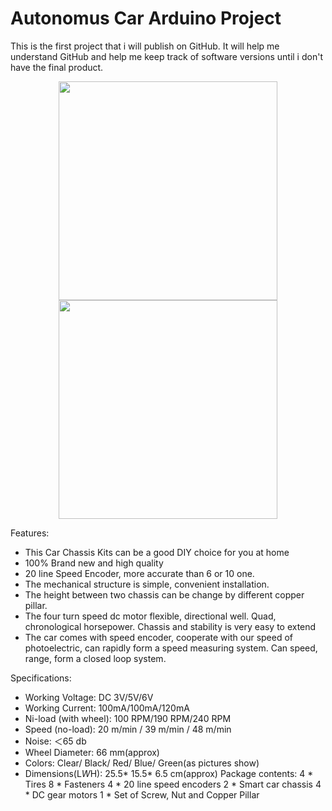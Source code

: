 ﻿# Autonomus Car Arduino Project
This is the first project that i will publish on GitHub. It will help me understand GitHub and help me keep track of software versions until i don't have the final product. 

<p align="center">
  <img src="http://img.dxcdn.com/productimages/sku_151803_1.jpg" width="350"/>
  <img src="http://img.dxcdn.com/productimages/sku_151803_1.jpg" width="350"/>
</p>

Features:
* This Car Chassis Kits can be a good DIY choice for you at home
* 100% Brand new and high quality
* 20 line Speed Encoder, more accurate than 6 or 10 one.
* The mechanical structure is simple, convenient installation.
* The height between two chassis can be change by different copper pillar.
* The four turn speed dc motor flexible, directional well. Quad, chronological horsepower. Chassis and stability is very easy to extend
* The car comes with speed encoder, cooperate with our speed of photoelectric, can rapidly form a speed measuring system. Can speed, range, form a closed loop system.

Specifications:
* Working Voltage: DC 3V/5V/6V
* Working Current: 100mA/100mA/120mA
* Ni-load (with wheel): 100 RPM/190 RPM/240 RPM
* Speed (no-load): 20 m/min / 39 m/min / 48 m/min
* Noise: ＜65 db
* Wheel Diameter: 66 mm(approx)
* Colors: Clear/ Black/ Red/ Blue/ Green(as pictures show)
* Dimensions(L*W*H): 25.5* 15.5* 6.5 cm(approx)
Package contents:
4 * Tires
8 * Fasteners
4 * 20 line speed encoders
2 * Smart car chassis
4 * DC gear motors
1 * Set of Screw, Nut and Copper Pillar
